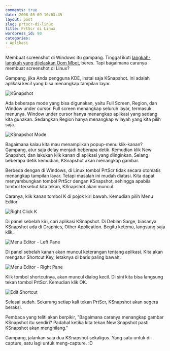 ```yaml
---
comments: true
date: 2006-05-09 10:03:45
layout: post
slug: prtscr-di-linux
title: PrtScr di Linux
wordpress_id: 90
categories:
- Aplikasi
---
```


Membuat screenshot di Windows itu gampang. Tinggal ikuti [langkah-langkah yang dijelaskan Oom Mbot](http://mbot.multiply.com/journal/item/225), beres. Tapi bagaimana caranya membuat screenshot di Linux?

Gampang, jika Anda pengguna KDE, instal saja KSnapshot. Ini adalah aplikasi kecil yang bisa menangkap tampilan layar. 

![KSnapshot](http://endy.artivisi.com/blog/wp-content/uploads/2006/05/ksnapshot.png)

Ada beberapa mode yang bisa digunakan, yaitu Full Screen, Region, dan Window under cursor. Full screen menangkap seluruh layar, termasuk menunya. Window under cursor hanya menangkap aplikasi yang sedang kita gunakan. Sedangkan Region hanya menangkap wilayah yang kita pilih saja. 

![KSnapshot Mode](http://endy.artivisi.com/blog/wp-content/uploads/2006/05/ksnapshot-mode.png)

Bagaimana kalau kita mau menampilkan popup-menu klik-kanan? Gampang, atur saja delay menjadi beberapa detik. Kemudian klik New Snapshot, dan lakukan klik kanan di aplikasi yang diinginkan. Selang beberapa detik kemudian, KSnapshot akan menangkap gambar.

Berbeda dengan di Windows, di Linux tombol PrtScr tidak secara otomatis menangkap tampilan layar. Tetapi masalah ini mudah diatasi. Kita dapat menyambungkan tombol PrtScr dengan KSnapshot, sehingga apabila tombol tersebut kita tekan, KSnapshot akan muncul. 

Caranya, klik kanan tombol K di pojok kiri bawah. Kemudian pilih Menu Editor

![Right Click K](http://endy.artivisi.com/blog/wp-content/uploads/2006/05/kmenu-properties.png)

Di panel sebelah kiri, cari aplikasi KSnapshot. Di Debian Sarge, biasanya KSnapshot ada di Graphics, Other Application. Begitu ketemu, langsung saja klik. 

![Menu Editor - Left Pane](http://endy.artivisi.com/blog/wp-content/uploads/2006/05/kmenu-editor-left.png)

Di panel sebelah kanan akan muncul keterangan tentang aplikasi. Kita akan mengatur Shortcut Key, letaknya di baris paling bawah. 

![Menu Editor - Right Pane](http://endy.artivisi.com/blog/wp-content/uploads/2006/05/kmenu-editor-right.png)

Klik tombol shortcutnya, akan muncul dialog kecil. Di sini kita bisa langsung tekan tombol PrtScr. Kemudian klik OK. 

![Edit Shortcut](http://endy.artivisi.com/blog/wp-content/uploads/2006/05/edit-shortcut.png)

Selesai sudah. Sekarang setiap kali tekan PrtScr, KSnapshot akan segera beraksi.

Pembaca yang teliti akan berpikir, "Bagaimana caranya menangkap gambar KSnapshot itu sendiri? Padahal ketika kita tekan New Snapshot pasti KSnapshot akan menghilang."

Gampang, jalankan saja dua KSnapshot sekaligus. Yang satu untuk di-capture, satu lagi untuk meng-capture. :D
